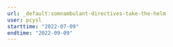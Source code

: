 ```yaml
---
url: _default:somnambulant-directives-take-the-helm
user: pcysl
starttime: "2022-07-09"
endtime: "2022-09-09"
---
```

<reserve />